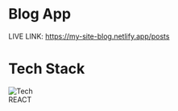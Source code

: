 # Blog App

LIVE LINK: https://my-site-blog.netlify.app/posts

# Tech Stack

![Tech](https://skills.thijs.gg/icons?i=react)<br/>
REACT
